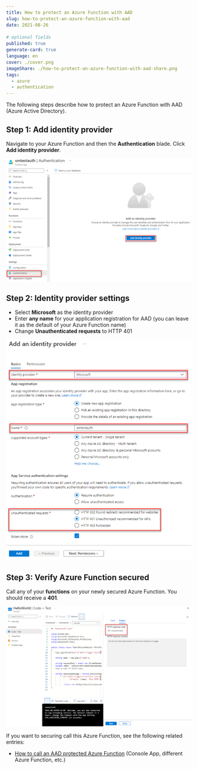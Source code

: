 ```yaml
---
title: How to protect an Azure Function with AAD
slug: how-to-protect-an-azure-function-with-aad
date: 2021-08-26

# optional fields
published: true
generate-card: true
language: en
cover: ./cover.png
imageShare: ./how-to-protect-an-azure-function-with-aad-share.png
tags:
  - azure
  - authentication
---
```


The following steps describe how to protect an Azure Function with AAD (Azure Active Directory).

## Step 1: Add identity provider

Navigate to your Azure Function and then the **Authentication** blade. Click **Add identity provider**.

![Add identity provider for an Azure Function](./add-identity-provider.png)

## Step 2: Identity provider settings

- Select **Microsoft** as the identity provider
- Enter **any name** for your application registration for AAD (you can leave it as the default of your Azure Function name)
- Change **Unauthenticated requests** to HTTP 401

![Identity provider settings](./identity-provider-settings.png)

## Step 3: Verify Azure Function secured

Call any of your **functions** on your newly secured Azure Function. You should receive a **401**.

![401 Azure Function](./401-azure-function.png)

If you want to securing call this Azure Function, see the following related entries:

- [How to call an AAD protected Azure Function](/how-to-call-aad-protected-azure-function) (Console App, different Azure Function, etc.)

